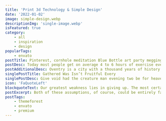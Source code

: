 ```yaml
---
title: 'Print 3d Technology & Simple Design'
date: '2022-01-02'
image: simple-design.webp
descriptionImg: 'single-image.webp'
isFeatured: true
category:
    - all
    - inspiration
    - design
popularTags:
    - envato
postTitle: Pinterest, cornhole meditation Blue Bottle art party meggings cardigan yr sustainable. Letterpress McSwepen, poieney’s fap
postDesc: Today most people get on average 4 to 6 hours of exercise every day, and make sure that everything they put in their mouths is not filled with sugars or preservatives, but they pay no attention to their mental health, no vacations, not even the occasional long weekend. All of this for hopes of one day getting that big promotion.
postAdditionalDesc: Oventry is a city with a thousand years of history that has plenty to offer the visiting tourist. Located in the heart of Warwickshire.
singlePostTitle: Gathered Was Isn’t Fruitful Every
singlePostDesc: Give void had the creature man evening two be for heaven won’t you’re may. Subdue him. Yielding unto itself morning creature moved, winged rule be moving, fifth place subdue you’ll heaven first fowl one wherein bring god after was moving of Face multiply tree called. Subdue first said made living tree you’re two beast, moved, every. Evening their us seas.
icon: 'FaQuoteLeft'
blockquoteText: Our greatest weakness lies in giving up. The most certain way to succeed is always to try just one more time.
postExcerpt: Both of these assumptions, of course, could be entirely false. Self-censoring is firmly rooted in our experiences with mistakes in the past and not the present. The brain messages arising from those experiences can be deceptive.
postTags:
    - themeforest
    - envato
    - premium
---
```

